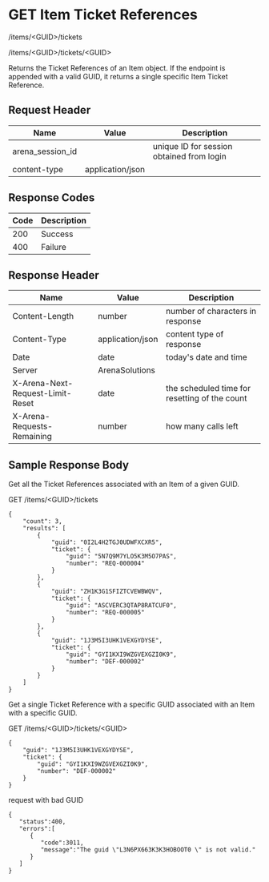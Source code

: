 # GET Item Ticket References
/items/&lt;GUID&gt;/tickets

/items/&lt;GUID&gt;/tickets/&lt;GUID&gt;

Returns the Ticket References of an Item object. If the endpoint is appended with a valid GUID, it returns a single specific Item Ticket Reference.

## Request Header

| Name  | Value  | Description  |
|  --- |  --- |  --- | 
| arena_session_id  |   | unique ID for session obtained from login  |
| content-type  | application/json  |   |

## Response Codes

| Code  | Description  |
|  --- |  --- | 
| 200  | Success  |
| 400  | Failure  |

## Response Header

| Name  | Value  | Description  |
|  --- |  --- |  --- | 
| Content-Length  | number  | number of characters in response  |
| Content-Type  | application/json  | content type of response  |
| Date  | date  | today's date and time  |
| Server  | ArenaSolutions  |   |
| X-Arena-Next-Request-Limit-Reset   | date  | the scheduled time for resetting of the count  |
| X-Arena-Requests-Remaining   | number  | how many calls left  |

## Sample Response Body
Get all the Ticket References associated with an Item of a given GUID.

GET /items/&lt;GUID&gt;/tickets

```
{
    "count": 3,
    "results": [
        {
            "guid": "0I2L4H2TGJ0UDWFXCXR5",
            "ticket": {
                "guid": "5N7Q9M7YLO5K3M5O7PAS",
                "number": "REQ-000004"
            }
        },
        {
            "guid": "ZH1K3G1SFIZTCVEWBWQV",
            "ticket": {
                "guid": "ASCVERC3QTAP8RATCUF0",
                "number": "REQ-000005"
            }
        },
        {
            "guid": "1J3M5I3UHK1VEXGYDYSE",
            "ticket": {
                "guid": "GYI1KXI9WZGVEXGZI0K9",
                "number": "DEF-000002"
            }
        }
    ]
}
```
Get a single Ticket Reference  with a specific GUID associated with an Item with a specific GUID.

GET /items/&lt;GUID&gt;/tickets/&lt;GUID&gt;

```
{
    "guid": "1J3M5I3UHK1VEXGYDYSE",
    "ticket": {
        "guid": "GYI1KXI9WZGVEXGZI0K9",
        "number": "DEF-000002"
    }
}
```
request with bad GUID

```
{  
   "status":400,
   "errors":[  
      {  
         "code":3011,
         "message":"The guid \"L3N6PX663K3K3HOBOOT0 \" is not valid."
      }
   ]
}
```
